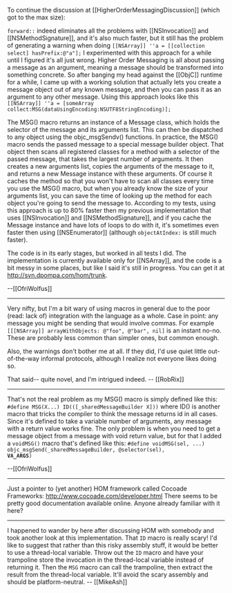 To continue the discussion at [[HigherOrderMessagingDiscussion]] (which got to the max size):

<code>forward::</code> indeed eliminates all the problems with [[NSInvocation]] and [[NSMethodSignature]], and it's also much faster, but it still has the problem of generating a warning when doing <code>[[NSArray]] ''a = [[collection select] hasPrefix:@"a"];</code>
I experimented with this approach for a while until I figured it's all just wrong. Higher Order Messaging is all about passing a message as an argument, meaning a message should be transformed into something concrete. So after banging my head against the [[ObjC]] runtime for a while, I came up with a working solution that actually lets you create a message object out of any known message, and then you can pass it as an argument to any other message. Using this approach looks like this <code>[[NSArray]] ''a = [someArray collect:MSG(dataUsingEncoding:NSUTF8StringEncoding)];</code>

The MSG() macro returns an instance of a Message class, which holds the selector of the message and its arguments list. This can then be dispatched to any object using the objc_msgSendv() functions.
In practice, the MSG() macro sends the passed message to a special message builder object. That object then scans all registered classes for a method with a selector of the passed message, that takes the largest number of arguments. It then creates a new arguments list, copies the arguments of the message to it, and returns a new Message instance with these arguments. Of course it caches the method so that you won't have to scan all classes every time you use the MSG() macro, but when you already know the size of your arguments list, you can save the time of looking up the method for each object you're going to send the message to. According to my tests, using this approach is up to 80% faster then my previous implementation that uses [[NSInvocation]] and [[NSMethodSignature]], and if you cache the Message instance and have lots of loops to do with it, it's sometimes even faster then using [[NSEnumerator]] (although <code>objectAtIndex:</code> is still much faster).

The code is in its early stages, but worked in all tests I did. The implementation is currently available only for [[NSArray]], and the code is a bit messy in some places, but like I said it's still in progress. You can get it at http://svn.dpompa.com/hom/trunk.

--[[OfriWolfus]]

----

Very nifty, but I'm a bit wary of using macros in general due to the poor (read: lack of) integration with the language as a whole. Case in point: any message you might be sending that would involve commas. For example <code>[[[NSArray]] arrayWithObjects: @"foo", @"bar", nil]</code> is an instant no-no. These are probably less common than simpler ones, but common enough.

Also, the warnings don't bother me at all. If they did, I'd use quiet little out-of-the-way informal protocols, although I realize not everyone likes doing so.

That said-- quite novel, and I'm intrigued indeed. -- [[RobRix]]

----

That's not the real problem as my MSG() macro is simply defined like this:
<code>#define MSG(X...) ID(([_sharedMessageBuilder X]))</code>
where ID() is another macro that tricks the compiler to think the message returns id in all cases. Since it's defined to take a variable number of arguments, any message with a return value works fine.
The only problem is when you need to get a message object from a message with void return value, but for that I added a <code>voidMSG()</code> macro that's defined like this:
<code>#define voidMSG(sel, ...) objc_msgSend(_sharedMessageBuilder, @selector(sel), __VA_ARGS__)</code>

--[[OfriWolfus]]

----

Just a pointer to (yet another) HOM framework called  Cocoade Frameworks:  http://www.cocoade.com/developer.html
There seems to be pretty good documentation available online. Anyone already familiar with it here?

----

I happened to wander by here after discussing HOM with somebody and took another look at this implementation. That <code>ID</code> macro is really scary! I'd like to suggest that rather than this risky assembly stuff, it would be better to use a thread-local variable. Throw out the <code>ID</code> macro and have your trampoline store the invocation in the thread-local variable instead of returning it. Then the <code>MSG</code> macro can call the trampoline, then extract the result from the thread-local variable. It'll avoid the scary assembly and should be platform-neutral. -- [[MikeAsh]]